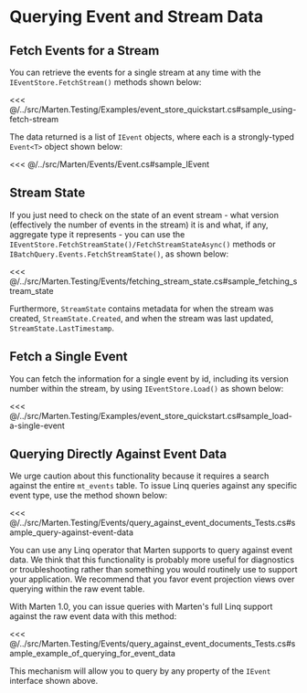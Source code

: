 # Querying Event and Stream Data

## Fetch Events for a Stream

You can retrieve the events for a single stream at any time with the `IEventStore.FetchStream()` methods shown below:

<<< @/../src/Marten.Testing/Examples/event_store_quickstart.cs#sample_using-fetch-stream

The data returned is a list of `IEvent` objects, where each is a strongly-typed `Event<T>` object shown below:

<<< @/../src/Marten/Events/Event.cs#sample_IEvent

## Stream State

If you just need to check on the state of an event stream - what version (effectively the number of events in the stream) it is and what, if any, aggregate type it represents - you can use the `IEventStore.FetchStreamState()/FetchStreamStateAsync()` methods or `IBatchQuery.Events.FetchStreamState()`, as shown below:

<<< @/../src/Marten.Testing/Events/fetching_stream_state.cs#sample_fetching_stream_state

Furthermore, `StreamState` contains metadata for when the stream was created, `StreamState.Created`, and when the stream was last updated, `StreamState.LastTimestamp`.

## Fetch a Single Event

You can fetch the information for a single event by id, including its version number within the stream, by using `IEventStore.Load()` as shown below:

<<< @/../src/Marten.Testing/Examples/event_store_quickstart.cs#sample_load-a-single-event

## Querying Directly Against Event Data

We urge caution about this functionality because it requires a search against the entire `mt_events` table. To issue Linq queries against any specific event type, use the method shown below:

<<< @/../src/Marten.Testing/Events/query_against_event_documents_Tests.cs#sample_query-against-event-data

You can use any Linq operator that Marten supports to query against event data. We think that this functionality is probably more useful for diagnostics or troubleshooting rather than something you would routinely use to support your application. We recommend that you favor event projection views over querying within the raw event table.

With Marten 1.0, you can issue queries with Marten's full Linq support against the raw event data with this method:

<<< @/../src/Marten.Testing/Events/query_against_event_documents_Tests.cs#sample_example_of_querying_for_event_data

This mechanism will allow you to query by any property of the `IEvent` interface shown above.
